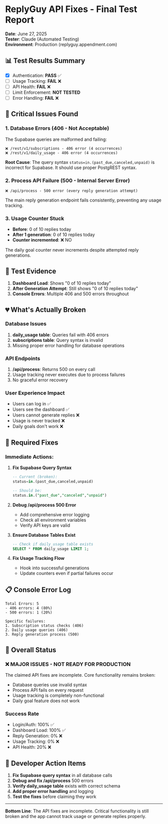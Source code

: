 # ReplyGuy API Fixes - Final Test Report

**Date**: June 27, 2025  
**Tester**: Claude (Automated Testing)  
**Environment**: Production (replyguy.appendment.com)  

## 📊 Test Results Summary

- [x] Authentication: **PASS** ✅
- [ ] Usage Tracking: **FAIL** ❌
- [ ] API Health: **FAIL** ❌  
- [ ] Limit Enforcement: **NOT TESTED**
- [ ] Error Handling: **FAIL** ❌

## 🚨 Critical Issues Found

### 1. Database Errors (406 - Not Acceptable)
The Supabase queries are malformed and failing:

```
❌ /rest/v1/subscriptions - 406 error (4 occurrences)
❌ /rest/v1/daily_usage - 406 error (4 occurrences)
```

**Root Cause**: The query syntax `status=in.(past_due,canceled,unpaid)` is incorrect for Supabase. It should use proper PostgREST syntax.

### 2. Process API Failure (500 - Internal Server Error)
```
❌ /api/process - 500 error (every reply generation attempt)
```

The main reply generation endpoint fails consistently, preventing any usage tracking.

### 3. Usage Counter Stuck
- **Before**: 0 of 10 replies today
- **After 1 generation**: 0 of 10 replies today
- **Counter incremented**: ❌ NO

The daily goal counter never increments despite attempted reply generations.

## 📸 Test Evidence

1. **Dashboard Load**: Shows "0 of 10 replies today"
2. **After Generation Attempt**: Still shows "0 of 10 replies today"
3. **Console Errors**: Multiple 406 and 500 errors throughout

## 💔 What's Actually Broken

### Database Issues
1. **daily_usage table**: Queries fail with 406 errors
2. **subscriptions table**: Query syntax is invalid
3. Missing proper error handling for database operations

### API Endpoints
1. **/api/process**: Returns 500 on every call
2. Usage tracking never executes due to process failures
3. No graceful error recovery

### User Experience Impact
- Users can log in ✅
- Users see the dashboard ✅
- Users cannot generate replies ❌
- Usage is never tracked ❌
- Daily goals don't work ❌

## 🔧 Required Fixes

### Immediate Actions:

1. **Fix Supabase Query Syntax**
   ```sql
   -- Current (broken):
   status=in.(past_due,canceled,unpaid)
   
   -- Should be:
   status.in.("past_due","canceled","unpaid")
   ```

2. **Debug /api/process 500 Error**
   - Add comprehensive error logging
   - Check all environment variables
   - Verify API keys are valid

3. **Ensure Database Tables Exist**
   ```sql
   -- Check if daily_usage table exists
   SELECT * FROM daily_usage LIMIT 1;
   ```

4. **Fix Usage Tracking Flow**
   - Hook into successful generations
   - Update counters even if partial failures occur

## 📋 Console Error Log

```
Total Errors: 5
- 406 errors: 4 (80%)
- 500 errors: 1 (20%)

Specific failures:
1. Subscription status checks (406)
2. Daily usage queries (406)  
3. Reply generation process (500)
```

## 🎯 Overall Status

### ❌ MAJOR ISSUES - NOT READY FOR PRODUCTION

The claimed API fixes are incomplete. Core functionality remains broken:
- Database queries use invalid syntax
- Process API fails on every request
- Usage tracking is completely non-functional
- Daily goal feature does not work

### Success Rate
- Login/Auth: 100% ✅
- Dashboard Load: 100% ✅
- Reply Generation: 0% ❌
- Usage Tracking: 0% ❌
- API Health: 20% ❌

## 📝 Developer Action Items

1. **Fix Supabase query syntax** in all database calls
2. **Debug and fix /api/process** 500 errors
3. **Verify daily_usage table** exists with correct schema
4. **Add proper error handling** and logging
5. **Test the fixes** before claiming they work

---

**Bottom Line**: The API fixes are incomplete. Critical functionality is still broken and the app cannot track usage or generate replies properly.